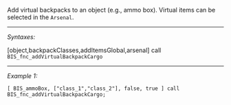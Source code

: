 Add virtual backpacks to an object (e.g., ammo box). Virtual items can be selected in the `Arsenal`.


---
*Syntaxes:*

[object,backpackClasses,addItemsGlobal,arsenal] call `BIS_fnc_addVirtualBackpackCargo`

---
*Example 1:*

```sqf
[ BIS_ammoBox, ["class_1","class_2"], false, true ] call BIS_fnc_addVirtualBackpackCargo;
```